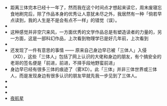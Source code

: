 - 距离三体完本已经十一年了，然而我在这个时间点才想起来读它，周末废寝忘食地刷完后，除了作品本身的优秀让人意犹未尽之外，我居然有一种「倘若早点读到，我的人生是不是会有点不一样」的错觉（误）。
-
- 这种感觉并非空穴来风，一方面优秀的文学作品总是有塑造读者的力量的，另一方面，这是一部科幻作品，上次看到物理学已是好几年前，上次看到
-
- 还发现了一件有意思的事情 —— 原来自己身边早已被「三体人」入侵（XD），这些「三体人」包括了网上认识的大佬和身边的朋友，有个搞安全的老哥的签名便是「前进，前进，不择手段地野蛮前进」
- 身边早已经有很多三体的痕迹了（雾XD）。此「三体」并非三体世界或三体人，而是发现身边有很多认识的朋友早就先我一步见到了三体人。
-
-
-
- [夜航星](https://music.163.com/song?id=1416598057&userid=106483486)